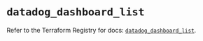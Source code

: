 # `datadog_dashboard_list`

Refer to the Terraform Registry for docs: [`datadog_dashboard_list`](https://registry.terraform.io/providers/datadog/datadog/3.38.0/docs/resources/dashboard_list).
